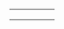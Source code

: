 |   |   |   |   |   |
|-|-|-|-|-|
|   |   |   |   |   |
|   |   |   |   |   |
|   |   |   |   |   |

